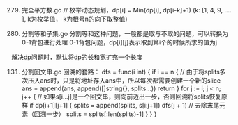 279. 完全平方数.go
// 枚举动态规划，dp[i] = Min(dp[i], dp[i-k]+1) (k: [1, 4, 9, .... ], k为枚举值， k为根号n的向下取整值)

416. 分割等和子集.go
分割等和这种问题，一般都是取与不取的问题，可以转换为0-1背包进行处理
0-1背包问题，dp[i][j]表示取到第i个的时候所求的值为j

解决dp问题时，默认将dp的长和宽扩充一个长度


131. 分割回文串.go
回溯的套路：
	dfs = func(i int) {
		if i == n {
			// 由于将splits多次压入ans时，只是将地址存入ans中，所以每次都需要创建一个新的slice
			ans = append(ans, append([]string{}, splits...))
			return
		}
		for j := i; j < n; j++ {
			// 如果s[i...j]是一个回文串，则向前迈出一步，否则回溯将splits恢复原样
			if dp[i+1][j+1] {
				splits = append(splits, s[i:j+1])
				dfs(j + 1)
				// 去除末尾元素（回溯一步）
				splits = splits[:len(splits)-1]
			}
		}
	}
